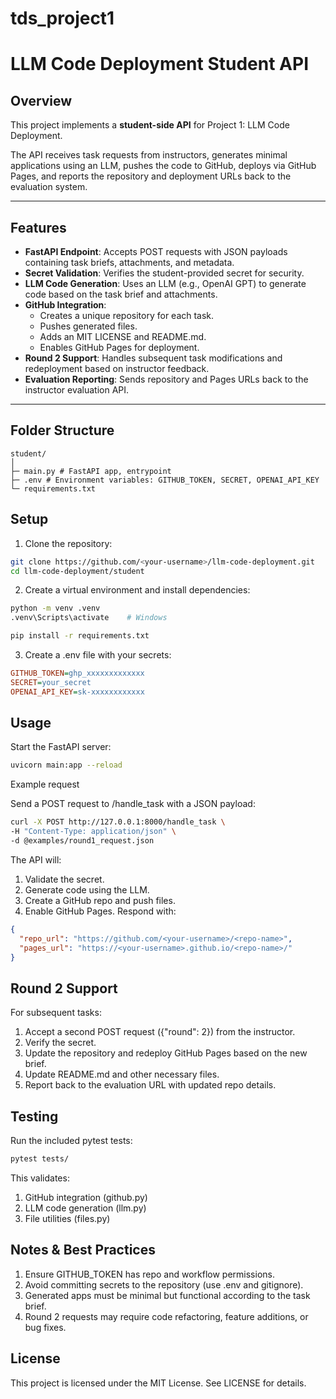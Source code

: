 # tds_project1

# LLM Code Deployment Student API

## Overview

This project implements a **student-side API** for Project 1: LLM Code Deployment.  

The API receives task requests from instructors, generates minimal applications using an LLM, pushes the code to GitHub, deploys via GitHub Pages, and reports the repository and deployment URLs back to the evaluation system.

---

## Features

- **FastAPI Endpoint**: Accepts POST requests with JSON payloads containing task briefs, attachments, and metadata.
- **Secret Validation**: Verifies the student-provided secret for security.
- **LLM Code Generation**: Uses an LLM (e.g., OpenAI GPT) to generate code based on the task brief and attachments.
- **GitHub Integration**: 
  - Creates a unique repository for each task.
  - Pushes generated files.
  - Adds an MIT LICENSE and README.md.
  - Enables GitHub Pages for deployment.
- **Round 2 Support**: Handles subsequent task modifications and redeployment based on instructor feedback.
- **Evaluation Reporting**: Sends repository and Pages URLs back to the instructor evaluation API.

---

## Folder Structure
```
student/
│
├─ main.py # FastAPI app, entrypoint
├─ .env # Environment variables: GITHUB_TOKEN, SECRET, OPENAI_API_KEY
└─ requirements.txt
```

## Setup

1. Clone the repository:
```bash
git clone https://github.com/<your-username>/llm-code-deployment.git
cd llm-code-deployment/student
```
2. Create a virtual environment and install dependencies:
```bash
python -m venv .venv
.venv\Scripts\activate    # Windows

pip install -r requirements.txt
```
3. Create a .env file with your secrets:
```ini
GITHUB_TOKEN=ghp_xxxxxxxxxxxxx
SECRET=your_secret
OPENAI_API_KEY=sk-xxxxxxxxxxxx
```


## Usage

Start the FastAPI server:
```bash
uvicorn main:app --reload
```

Example request

Send a POST request to /handle_task with a JSON payload:
```bash
curl -X POST http://127.0.0.1:8000/handle_task \
-H "Content-Type: application/json" \
-d @examples/round1_request.json
```

The API will:

1. Validate the secret.
2. Generate code using the LLM.
3. Create a GitHub repo and push files.
4. Enable GitHub Pages.
Respond with:
```json
{
  "repo_url": "https://github.com/<your-username>/<repo-name>",
  "pages_url": "https://<your-username>.github.io/<repo-name>/"
}
```


## Round 2 Support

For subsequent tasks:
1. Accept a second POST request ({"round": 2}) from the instructor.
2. Verify the secret.
3. Update the repository and redeploy GitHub Pages based on the new brief.
4. Update README.md and other necessary files.
5. Report back to the evaluation URL with updated repo details.


## Testing

Run the included pytest tests:
```bash
pytest tests/
```

This validates:

1. GitHub integration (github.py)
2. LLM code generation (llm.py)
3. File utilities (files.py)


## Notes & Best Practices

1. Ensure GITHUB_TOKEN has repo and workflow permissions.
2. Avoid committing secrets to the repository (use .env and gitignore).
3. Generated apps must be minimal but functional according to the task brief.
4. Round 2 requests may require code refactoring, feature additions, or bug fixes.


## License

This project is licensed under the MIT License. See LICENSE
 for details.

```yaml

